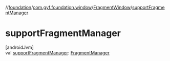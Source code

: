 //[foundation](../../../index.md)/[com.gyf.foundation.window](../index.md)/[FragmentWindow](index.md)/[supportFragmentManager](support-fragment-manager.md)

# supportFragmentManager

[androidJvm]\
val [supportFragmentManager](support-fragment-manager.md): [FragmentManager](https://developer.android.com/reference/kotlin/androidx/fragment/app/FragmentManager.html)